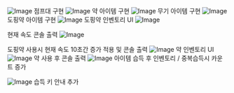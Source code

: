 
![Image](https://github.com/user-attachments/assets/fbeb2994-c34b-4f0d-8797-656ec5d1c97d)
점프대 구현
![Image](https://github.com/user-attachments/assets/b2138b6e-aa6a-4e4f-beae-ad60104fec60)
약 아이템 구현
![Image](https://github.com/user-attachments/assets/c42b154f-9b4b-41d8-af18-f1b5f6521398)
무기 아이템 구현
![Image](https://github.com/user-attachments/assets/47cb7b14-d4e6-4327-8537-dae7c1605de6)
도핑약 아이템 구현
![Image](https://github.com/user-attachments/assets/1e4d3eb2-87c1-4dbe-99ea-e47da9070540)
도핑약 인벤토리 UI
![Image](https://github.com/user-attachments/assets/7d737ca4-4e05-4dbd-becc-12b77a197918)

현재 속도 콘솔 출력
![Image](https://github.com/user-attachments/assets/4de54370-5cfb-410d-8b56-936ef5e7447c)

도핑약 사용시 현재 속도 10초간 증가 적용 및 콘솔 출력
![Image](https://github.com/user-attachments/assets/880c3c8d-6688-4ca7-a61a-cd5d8f0686ed)
약 인벤토리 UI
![Image](https://github.com/user-attachments/assets/ec88b4fb-dd67-4bf5-b203-8f5336b3df9b)
약 사용 후 콘솔 출력
![Image](https://github.com/user-attachments/assets/db684327-1e29-42e2-9aa2-1fbee0905544)
아이템 습득 후 인벤토리 / 중복습득시 카운트 증가

![Image](https://github.com/user-attachments/assets/87c7716d-afd0-4ade-85b8-6940877dbd60)
습득 키 안내 추가
